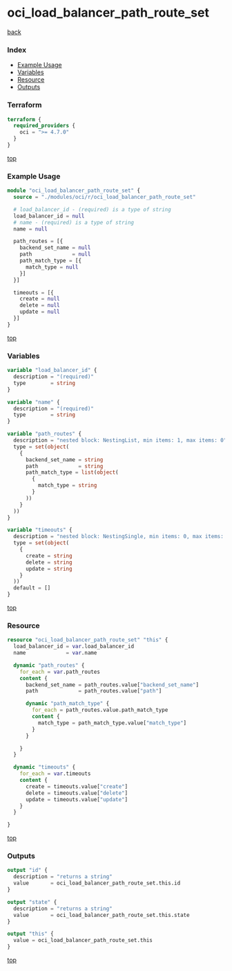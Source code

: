 # oci_load_balancer_path_route_set

[back](../oci.md)

### Index

- [Example Usage](#example-usage)
- [Variables](#variables)
- [Resource](#resource)
- [Outputs](#outputs)

### Terraform

```terraform
terraform {
  required_providers {
    oci = ">= 4.7.0"
  }
}
```

[top](#index)

### Example Usage

```terraform
module "oci_load_balancer_path_route_set" {
  source = "./modules/oci/r/oci_load_balancer_path_route_set"

  # load_balancer_id - (required) is a type of string
  load_balancer_id = null
  # name - (required) is a type of string
  name = null

  path_routes = [{
    backend_set_name = null
    path             = null
    path_match_type = [{
      match_type = null
    }]
  }]

  timeouts = [{
    create = null
    delete = null
    update = null
  }]
}
```

[top](#index)

### Variables

```terraform
variable "load_balancer_id" {
  description = "(required)"
  type        = string
}

variable "name" {
  description = "(required)"
  type        = string
}

variable "path_routes" {
  description = "nested block: NestingList, min items: 1, max items: 0"
  type = set(object(
    {
      backend_set_name = string
      path             = string
      path_match_type = list(object(
        {
          match_type = string
        }
      ))
    }
  ))
}

variable "timeouts" {
  description = "nested block: NestingSingle, min items: 0, max items: 0"
  type = set(object(
    {
      create = string
      delete = string
      update = string
    }
  ))
  default = []
}
```

[top](#index)

### Resource

```terraform
resource "oci_load_balancer_path_route_set" "this" {
  load_balancer_id = var.load_balancer_id
  name             = var.name

  dynamic "path_routes" {
    for_each = var.path_routes
    content {
      backend_set_name = path_routes.value["backend_set_name"]
      path             = path_routes.value["path"]

      dynamic "path_match_type" {
        for_each = path_routes.value.path_match_type
        content {
          match_type = path_match_type.value["match_type"]
        }
      }

    }
  }

  dynamic "timeouts" {
    for_each = var.timeouts
    content {
      create = timeouts.value["create"]
      delete = timeouts.value["delete"]
      update = timeouts.value["update"]
    }
  }

}
```

[top](#index)

### Outputs

```terraform
output "id" {
  description = "returns a string"
  value       = oci_load_balancer_path_route_set.this.id
}

output "state" {
  description = "returns a string"
  value       = oci_load_balancer_path_route_set.this.state
}

output "this" {
  value = oci_load_balancer_path_route_set.this
}
```

[top](#index)